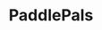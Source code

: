 ---
title: "PaddlePals"
desc: Collaborative paddle ball game for up to 4 players with Node.js/Socket.io/D3
ghLink: https://www.github.com/benjanes/imgwheel
cpLink: http://codepen.io/benjanes
mainLink: https://www.github.com/benjanes
---